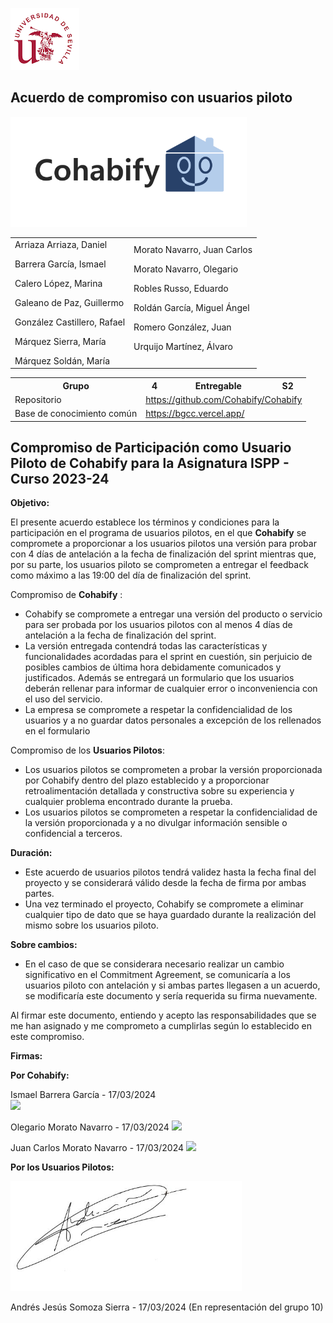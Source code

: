 ﻿![US Logo](images/logo_us.png)

Acuerdo de compromiso con usuarios piloto
---


![Cohabify](images/Cohabify.png)

<table>
    <tbody>
        <tr>
            <td rowspan=2>Arriaza Arriaza, Daniel <p></p> Barrera García, Ismael <p></p> Calero López, Marina <p></p> Galeano de Paz, Guillermo <p></p> González Castillero, Rafael <p></p> Márquez Sierra, María <p></p> Márquez Soldán, María
            </td>
            <td rowspan=2>Morato Navarro, Juan Carlos <p></p> Morato Navarro, Olegario <p></p> Robles Russo, Eduardo <p></p> Roldán García, Miguel Ángel <p></p> Romero González, Juan <p></p> Urquijo Martínez, Álvaro <p></p>
            </td>
        </tr>
    </tbody>
</table>

<table>
  <tr>
    <th>Grupo</th>
    <th>4</th>
    <th>Entregable</th>
    <th>S2</th>
  </tr>
  <tr>
    <td>Repositorio</td>
    <td colspan="3"><a href="https://github.com/Cohabify/Cohabify">https://github.com/Cohabify/Cohabify</a></td>
  </tr>
  <tr>
    <td>Base de conocimiento común</td>
    <td colspan="3"><a href="https://bgcc.vercel.app/">https://bgcc.vercel.app/</a></td>
  </tr>
</table>

## <a name="_heading=h.5utp3gpnccyr"></a>**Compromiso de Participación como Usuario Piloto de Cohabify para la Asignatura ISPP - Curso 2023-24**
**Objetivo:**

El presente acuerdo establece los términos y condiciones para la participación en el programa de usuarios pilotos, en el que **Cohabify** se compromete a proporcionar a los usuarios pilotos una versión para probar con 4 días de antelación a la fecha de finalización del sprint mientras que, por su parte, los usuarios piloto se comprometen a entregar el feedback como máximo a las 19:00 del día de finalización del sprint.

Compromiso de **Cohabify** :

- Cohabify se compromete a entregar una versión del producto o servicio para ser probada por los usuarios pilotos con al menos 4 días de antelación a la fecha de finalización del sprint.
- La versión entregada contendrá todas las características y funcionalidades acordadas para el sprint en cuestión, sin perjuicio de posibles cambios de última hora debidamente comunicados y justificados. Además se entregará un formulario que los usuarios deberán rellenar para informar de cualquier error o inconveniencia con el uso del servicio.
- La empresa se compromete a respetar la confidencialidad de los usuarios y a no guardar datos personales a excepción de los rellenados en el formulario

Compromiso de los **Usuarios Pilotos**:

- Los usuarios pilotos se comprometen a probar la versión proporcionada por Cohabify dentro del plazo establecido y a proporcionar retroalimentación detallada y constructiva sobre su experiencia y cualquier problema encontrado durante la prueba.
- Los usuarios pilotos se comprometen a respetar la confidencialidad de la versión proporcionada y a no divulgar información sensible o confidencial a terceros.

**Duración:**

- Este acuerdo de usuarios pilotos tendrá validez hasta la fecha final del proyecto y se considerará válido desde la fecha de firma por ambas partes.
- Una vez terminado el proyecto, Cohabify se compromete a eliminar cualquier tipo de dato que se haya guardado durante la realización del mismo sobre los usuarios piloto.

**Sobre cambios:**

- En el caso de que se considerara necesario realizar un cambio significativo en el Commitment Agreement, se comunicaría a los usuarios piloto con antelación y si ambas partes llegasen a un acuerdo, se modificaría este documento y sería requerida su firma nuevamente.

Al firmar este documento, entiendo y acepto las responsabilidades que se me han asignado y me comprometo a cumplirlas según lo establecido en este compromiso.

**Firmas:**

**Por Cohabify:**



Ismael Barrera García - 17/03/2024                                 
![](images/Aspose.Words.cb4b4684-16f7-4731-86da-bd03434bf4af.002.png)

Olegario Morato Navarro - 17/03/2024
![](images/Aspose.Words.cb4b4684-16f7-4731-86da-bd03434bf4af.001.png)

Juan Carlos Morato Navarro - 17/03/2024
![](images/Aspose.Words.cb4b4684-16f7-4731-86da-bd03434bf4af.003.png)



**Por los Usuarios Pilotos:**

![](images/Aspose.Words.cb4b4684-16f7-4731-86da-bd03434bf4af.004.jpeg)

Andrés Jesús Somoza Sierra - 17/03/2024 (En representación del grupo 10)




